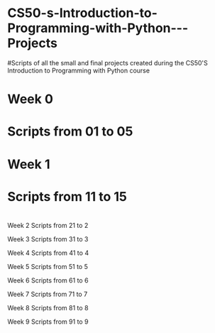 # CS50-s-Introduction-to-Programming-with-Python---Projects
#Scripts of all the small and final projects created during the CS50'S Introduction to Programming with Python course

# Week 0
# Scripts from 01 to 05
#
# Week 1
# Scripts from 11 to 15
#
Week 2
Scripts from 21 to 2

Week 3
Scripts from 31 to 3

Week 4
Scripts from 41 to 4

Week 5
Scripts from 51 to 5

Week 6
Scripts from 61 to 6

Week 7
Scripts from 71 to 7

Week 8
Scripts from 81 to 8

Week 9
Scripts from 91 to 9
